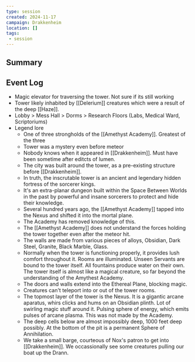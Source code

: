 ```yaml
---
type: session
created: 2024-11-17
campaign: Drakkenheim
location: []
tags:
 - session
---
```



## Summary

## Event Log

- Magic elevator for traversing the tower. Not sure if its still working
- Tower likely inhabited by [[Delerium]] creatures which were a result of the deep [[Haze]]. 
- Lobby > Mess Hall > Dorms > Research Floors (Labs, Medical Ward, Scriptoriums)
- Legend lore
	- One of three strongholds of the [[Amethyst Academy]]. Greatest of the three
	- Tower was a mystery even before meteor
	- Nobody knows when it appeared in [[Drakkenheim]]. Must have been sometime after editcts of lumen.
	- The city was built around the tower, as a pre-existing structure before [[Drakkenheim]].
	- In truth, the inscrutable tower is an ancient and legendary hidden fortress of the sorcerer kings.
	- It's an extra-planar dungeon built within the Space Between Worlds in the past by powerful and insane sorcerers to protect and hide their knowledge.
	- Several hundred years ago, the [[Amethyst Academy]] tapped into the Nexus and shifted it into the mortal plane.
	- The Academy has removed knowledge of this.
	- The [[Amethyst Academy]] does not understand the forces holding the tower together even after the meteor hit.
	- The walls are made from various pieces of alloys, Obsidian, Dark Steel, Granite, Black Marble, Glass.
	- Normally when the tower is functioning properly, it provides lush comfort throughout it. Rooms are illuminated. Unseen Servants are bound to the tower itself. All fountains produce water on their own. The tower itself is almost like a magical creature, so far beyond the understanding of the Amythest Academy.
	- The doors and walls extend into the Ethereal Plane, blocking magic.
	- Creatures can't teleport into or out of the tower rooms.
	- The topmost layer of the tower is the Nexus. It is a gigantic arcane aparatus, whirs clicks and hums on an Obsidian plinth. Lot of swirling magic stuff around it. Pulsing sphere of energy, which emits pulses of arcane plasma. This was not made by the Academy.
	- The deep cells below are almost impossibly deep, 1000 feet deep possibly. At the bottom of the pit is a permanent Sphere of Annihilation.
	- We take a small barge, courteous of Nox's patron to get into [[Drakkenheim]]. We occassionally see some creatures pulling our boat up the Drann.


